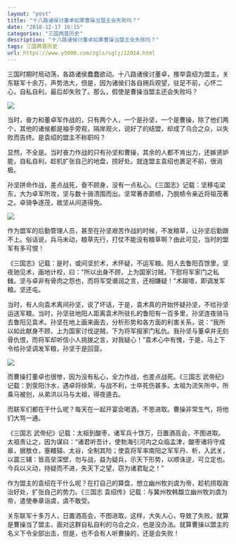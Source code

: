```yaml
---
layout: "post"
title: "十八路诸侯讨董卓如果曹操当盟主会失败吗？"
date: "2018-12-17 16:15"
categories: "三国两晋历史"
description: "十八路诸侯讨董卓如果曹操当盟主会失败吗？"
tags: 三国两晋历史
url: https://www.y5000.com/zgls/sglj/12914.html
---
```






三国时期时局动荡，各路诸侯蠢蠢欲动。十八路诸侯讨董卓，推举袁绍为盟主，关东联军十余万，声势浩大，但是，因为诸侯们各自拥兵观望，驻足不前，心怀二心，自私自利，最后却失败了。那么，假使是曹操当盟主还会失败吗？

![](https://img.y5000.com/uploads/allimg/170209/1505594231-0.jpg)

当时，奋力和董卓军作战的，只有两个人，一个是孙坚，一个是曹操，除了他们两个，其他的诸侯都是袖手旁观，隔岸观火，说好了的结盟，却成了乌合之众，以失败而告终。是袁绍的盟主不称职吗？

显然，不全是。当时奋力作战的只有孙坚和曹操，其余的人都不肯出力，还嫉贤妒能，自私自利，趁机扩张自己的地盘，捞好处。就连盟主袁绍也裹足不前，很消极。

孙坚拼命作战，差点战死，奋不顾身，没有一点私心。《三国志》记载：坚移屯梁东，大为卓军所攻，坚与数十骑溃围而出。坚常著赤罽帻，乃脱帻令亲近将祖茂著之。卓骑争逐茂，故坚从间道得免。

![](https://img.y5000.com/uploads/allimg/170209/15055aD4-1.jpg)

作为盟军的后勤管理人员，甚至在孙坚艰苦作战的时候，不发粮草，让孙坚后勤跟不上。俗话说，兵马未动，粮草先行，打仗不能没有粮草啊？由此可见，当时的盟军有多可恨！

《三国志》记载：是时，或间坚於术，术怀疑，不运军粮。阳人去鲁阳百馀里，坚夜驰见术，画地计校，曰：“所以出身不顾，上为国家讨贼，下慰将军家门之私雠。坚与卓非有骨肉之怨也，而将军受谮润之言，还相嫌疑！”术踧唶，即调发军粮。坚还屯。

当时，有人向袁术离间孙坚，说了坏话，于是，袁术真的开始怀疑孙坚，不给孙坚运送军粮。当时，孙坚驻地阳人距离袁术所驻扎的鲁阳有一百多里，孙坚连夜骑马去鲁阳见袁术。孙坚在地上画来画去，分析形势和各方面的利害关系，说：“我所以如此献身不顾，上为国家讨伐逆贼，下为将军报家门私仇。我孙坚与董卓并无刻骨仇恨，而将军却听信小人挑拨之言，对我疑心！”袁术心中有愧，于是，马上下令给孙坚调发军粮，孙坚于是回营。

![](https://img.y5000.com/uploads/allimg/170209/1505594126-2.jpg)

而曹操打董卓也很惨，因为没有私心，全力作战，也差点战死。《三国志
武帝纪》记载：到荥阳汴水，遇卓将徐荣，与战不利，士卒死伤甚多。太祖为流矢所中，所乘马被创，从弟洪以马与太祖，得夜遁去。

而联军们都在干什么呢？每天在一起开宴会喝酒，不思进取。曹操非常生气，将他们大骂一通。

《三国志
武帝纪》记载：太祖到酸枣，诸军兵十馀万，日置酒高会，不图进取。太祖责让之，因为谋曰：“诸君听吾计，使勃海引河内之众临孟津，酸枣诸将守成皋，据敖仓，塞轘辕、太谷，全制其险；使袁将军率南阳之军军丹、析，入武关，以震三辅：皆高垒深壁，勿与战，益为疑兵，示天下形势，以顺诛逆，可立定也。今兵以义动，持疑而不进，失天下之望，窃为诸君耻之！”

作为盟主的袁绍在干什么呢？在打自己的算盘，想立幽州牧刘虞为帝，趁机捞取政治好处，扩张自己的势力。《三国志
袁绍传》记载：与冀州牧韩馥立幽州牧刘虞为帝，遣使奉章诣虞，虞不敢受。

关东联军十多万人，日置酒高会，不图进取。这样，大失人心，导致了失败。就算是曹操当了盟主，面对这群自私自利的乌合之众，也是没办法。就算曹操以盟主的名义下令全部出击，但是，也不会有人听曹操的，还是会失败！
